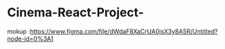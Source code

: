 # Cinema-React-Project-

mokup :https://www.figma.com/file/dWdaF8XaCrUA0jsX3y8A5R/Untitled?node-id=0%3A1
